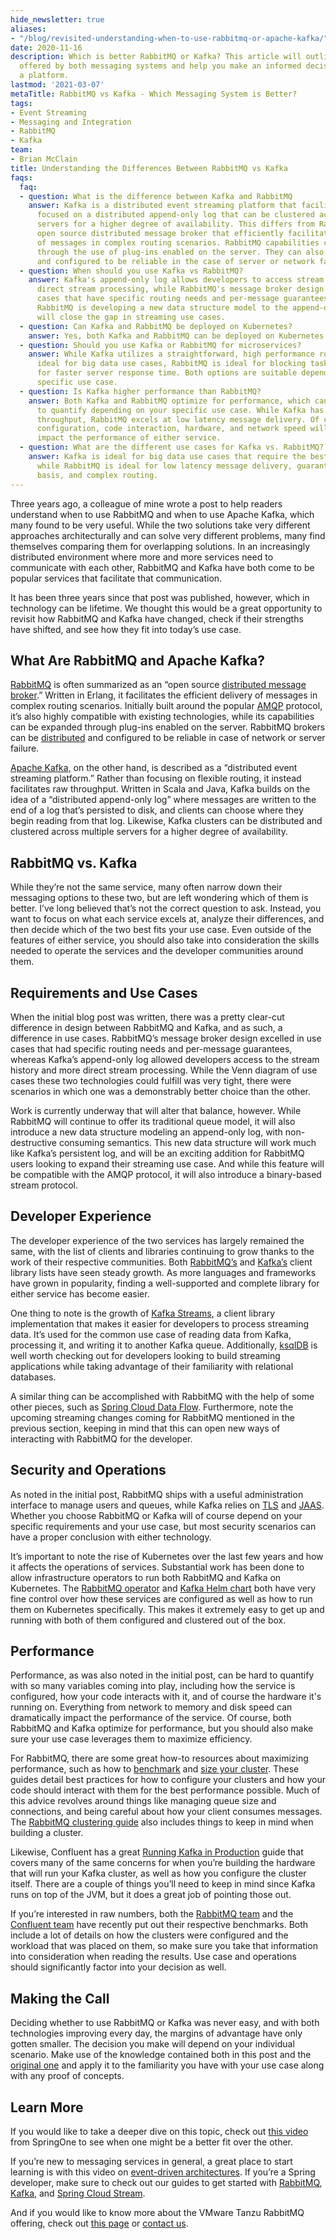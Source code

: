 ```yaml
---
hide_newsletter: true
aliases:
- "/blog/revisited-understanding-when-to-use-rabbitmq-or-apache-kafka/"
date: 2020-11-16
description: Which is better RabbitMQ or Kafka? This article will outline the functionality
  offered by both messaging systems and help you make an informed decision when choosing
  a platform.
lastmod: '2021-03-07'
metaTitle: RabbitMQ vs Kafka - Which Messaging System is Better?
tags:
- Event Streaming
- Messaging and Integration
- RabbitMQ
- Kafka
team:
- Brian McClain
title: Understanding the Differences Between RabbitMQ vs Kafka
faqs:
  faq:
  - question: What is the difference between Kafka and RabbitMQ
    answer: Kafka is a distributed event streaming platform that facilitates raw throughput,
      focused on a distributed append-only log that can be clustered across multiple
      servers for a higher degree of availability. This differs from RabbitMQ, an
      open source distributed message broker that efficiently facilitates the delivery
      of messages in complex routing scenarios. RabbitMQ capabilities can be expanded
      through the use of plug-ins enabled on the server. They can also be distributed
      and configured to be reliable in the case of server or network failure.
  - question: When should you use Kafka vs RabbitMQ?
    answer: Kafka's append-only log allows developers to access stream history and
      direct stream processing, while RabbitMQ's message broker design excels in use
      cases that have specific routing needs and per-message guarantees. However,
      RabbitMQ is developing a new data structure model to the append-only log that
      will close the gap in streaming use cases.
  - question: Can Kafka and RabbitMQ be deployed on Kubernetes?
    answer: Yes, both Kafka and RabbitMQ can be deployed on Kubernetes.
  - question: Should you use Kafka or RabbitMQ for microservices?
    answer: While Kafka utilizes a straightforward, high performance routing approach
      ideal for big data use cases, RabbitMQ is ideal for blocking tasks and allows
      for faster server response time. Both options are suitable depending on your
      specific use case.
  - question: Is Kafka higher performance than RabbitMQ?
    answer: Both Kafka and RabbitMQ optimize for performance, which can be very hard
      to quantify depending on your specific use case. While Kafka has a very high
      throughput, RabbitMQ excels at low latency message delivery. Of course, service
      configuration, code interaction, hardware, and network speed will dramatically
      impact the performance of either service.
  - question: What are the different use cases for Kafka vs. RabbitMQ?
    answer: Kafka is ideal for big data use cases that require the best throughput,
      while RabbitMQ is ideal for low latency message delivery, guarantees on a per-message
      basis, and complex routing.
---
```


Three years ago, a colleague of mine wrote a post to help readers understand when to use RabbitMQ and when to use Apache Kafka, which many found to be very useful. While the two solutions take very different approaches architecturally and can solve very different problems, many find themselves comparing them for overlapping solutions. In an increasingly distributed environment where more and more services need to communicate with each other, RabbitMQ and Kafka have both come to be popular services that facilitate that communication.

It has been three years since that post was published, however, which in technology can be lifetime. We thought this would be a great opportunity to revisit how RabbitMQ and Kafka have changed, check if their strengths have shifted, and see how they fit into today’s use case.

## What Are RabbitMQ and Apache Kafka?

[RabbitMQ](https://www.rabbitmq.com/) is often summarized as an “open source [distributed message broker](https://www.rabbitmq.com/tutorials/amqp-concepts.html).” Written in Erlang, it facilitates the efficient delivery of messages in complex routing scenarios. Initially built around the popular [AMQP](https://www.amqp.org/) protocol, it’s also highly compatible with existing technologies, while its capabilities can be expanded through plug-ins enabled on the server. RabbitMQ brokers can be [distributed](https://www.rabbitmq.com/distributed.html) and configured to be reliable in case of network or server failure.

[Apache Kafka,](https://kafka.apache.org/) on the other hand, is described as a “distributed event streaming platform.” Rather than focusing on flexible routing, it instead facilitates raw throughput. Written in Scala and Java, Kafka builds on the idea of a “distributed append-only log” where messages are written to the end of a log that’s persisted to disk, and clients can choose where they begin reading from that log. Likewise, Kafka clusters can be distributed and clustered across multiple servers for a higher degree of availability.

## RabbitMQ vs. Kafka

While they’re not the same service, many often narrow down their messaging options to these two, but are left wondering which of them is better. I’ve long believed that’s not the correct question to ask. Instead, you want to focus on what each service excels at, analyze their differences, and then decide which of the two best fits your use case. Even outside of the features of either service, you should also take into consideration the skills needed to operate the services and the developer communities around them. 

## Requirements and Use Cases

When the initial blog post was written, there was a pretty clear-cut difference in design between RabbitMQ and Kafka, and as such, a difference in use cases. RabbitMQ’s message broker design excelled in use cases that had specific routing needs and per-message guarantees, whereas Kafka’s append-only log allowed developers access to the stream history and more direct stream processing. While the Venn diagram of use cases these two technologies could fulfill was very tight, there were scenarios in which one was a demonstrably better choice than the other.

Work is currently underway that will alter  that balance, however. While RabbitMQ will continue to offer its traditional queue model, it will also  introduce a new data structure modeling an append-only log, with non-destructive consuming semantics. This new data structure will work much like Kafka’s persistent log, and will be an exciting addition for RabbitMQ users looking to expand their streaming use case. And while this feature will be compatible with the AMQP protocol, it will also introduce a binary-based stream protocol. 

## Developer Experience

The developer experience of the two services has largely remained the same, with the list of clients and libraries continuing to grow thanks to the work of their respective communities. Both [RabbitMQ’s](https://www.rabbitmq.com/devtools.html) and [Kafka’s](https://cwiki.apache.org/confluence/display/KAFKA/Clients) client library lists have seen steady growth. As more languages and frameworks have grown in popularity, finding a well-supported and complete library for either service has become easier. 

One thing to note is the growth of [Kafka Streams](https://kafka.apache.org/documentation/streams/), a client library implementation that makes it easier for developers to process streaming data. It’s used for the common use case of reading data from Kafka, processing it, and writing it to another Kafka queue. Additionally, [ksqlDB](https://ksqldb.io) is well worth checking out for developers looking to build streaming applications while taking advantage of their familiarity with relational databases. 

A similar thing can be accomplished with RabbitMQ with the help of some other pieces, such as [Spring Cloud Data Flow](https://dataflow.spring.io/docs/stream-developer-guides/streams/standalone-stream-rabbitmq/). Furthermore, note the upcoming streaming changes coming for RabbitMQ mentioned in the previous section, keeping in mind that this can open new ways of interacting with RabbitMQ for the developer.

## Security and Operations

As noted in the initial post, RabbitMQ ships with a useful administration interface to manage users and queues, while Kafka relies on [TLS](https://www.rabbitmq.com/ssl.html) and [JAAS](https://www.rabbitmq.com/access-control.html). Whether you choose RabbitMQ or Kafka will of course depend on your specific requirements and your use case, but most security scenarios can have a proper conclusion with either technology. 

It’s important to note the rise of Kubernetes over the last few years and how it affects the operations of services. Substantial work has been done to allow infrastructure operators to run both RabbitMQ and Kafka on Kubernetes. The [RabbitMQ operator](https://www.rabbitmq.com/blog/2020/11/17/rabbitmq-kubernetes-operator-reaches-1-0) and [Kafka Helm chart](https://bitnami.com/stack/kafka/helm) both have very fine control over how these services are configured as well as how to run them on Kubernetes specifically. This makes it extremely easy to get up and running with both of them configured and clustered out of the box.

## Performance

Performance, as was also noted in the initial post, can be hard to quantify with so many variables coming into play, including how the service is configured, how your code interacts with it, and of course the hardware it's running on. Everything from network to memory and disk speed can dramatically impact the performance of the service. Of course, both RabbitMQ and Kafka optimize for performance, but you should also make sure your use case leverages them to maximize efficiency.

For RabbitMQ, there are some great how-to resources  about maximizing performance, such as how to [benchmark](https://www.rabbitmq.com/blog/2020/06/04/how-to-run-benchmarks/) and [size your cluster](https://www.rabbitmq.com/blog/2020/06/18/cluster-sizing-and-other-considerations/). These guides detail best practices for how to configure your clusters and how your code should interact with them for the best performance possible. Much of this advice revolves around things like managing queue size and connections, and being careful about how your client consumes messages. The [RabbitMQ clustering guide](https://www.rabbitmq.com/clustering.html)  also includes things to keep in mind when building a cluster.

Likewise, Confluent has a great [Running Kafka in Production](https://docs.confluent.io/current/kafka/deployment.html) guide that covers many of the same concerns for when you’re building the hardware that will run your Kafka cluster, as well as how you configure the cluster itself. There are a couple of things you’ll need to keep in mind since Kafka runs on top of the JVM, but it does a great job of pointing those out.

If you’re interested in raw numbers, both the [RabbitMQ team](https://www.rabbitmq.com/blog/category/performance-2/) and the [Confluent team](https://www.confluent.io/blog/kafka-fastest-messaging-system/) have recently put out their respective benchmarks. Both include a lot of details on how the clusters were configured and the workload that was placed on them, so make sure you take that information into consideration when reading the results. Use case and operations should significantly factor into your decision as well.

## Making the Call

Deciding whether to use RabbitMQ or Kafka was never easy, and with both technologies improving every day, the margins of advantage have only gotten smaller.  The decision you make will depend on your individual scenario. Make use of the knowledge contained both in this post and the [original one](https://tanzu.vmware.com/content/blog/understanding-when-to-use-rabbitmq-or-apache-kafka) and apply it to the familiarity you have with your use case along with any proof of concepts. 

## Learn More

If you would like to take a deeper dive on this topic, check out [this video](https://www.youtube.com/watch?v=7Faly8jORIw) from SpringOne to see when one might be a better fit over the other.

If you’re new to messaging services in general, a great place to start learning is with this video on [event-driven architectures](https://tanzu.vmware.com/developer/tv/code/0034/). If you’re a Spring developer, make sure to check out our guides to get started with [RabbitMQ](/guides/messaging-and-integration/rabbitmq-gs), [Kafka](/guides/messaging-and-integration/kafka-gs/), and [Spring Cloud Stream](/guides/event-streaming/scs-gs/).

And if you would like to know more about the VMware Tanzu RabbitMQ offering, check out [this page](https://tanzu.vmware.com/rabbitmq) or <a class='lightbox' href='#contact'>contact us</a>.


<div id="contact" class='p-5' style="display:none">
  <h3 class='text-white mb-3 hide'>Contact us</h3>
  <script src="https://connect.tanzu.vmware.com/js/forms2/js/forms2.min.js"></script>
  <form id="mktoForm_7985"></form>
  <script>
    MktoForms2.setOptions({formXDPath : "/rs/pivotal/images/marketo-xdframe-relative.html"});
    MktoForms2.loadForm("https://connect.tanzu.vmware.com", "625-IUJ-009", 7985, function(form){
      form.setValues({ "Product_Selection__c":"VMware Tanzu RabbitMQ", "Most_Recent_Lead_Source_Description__c": "Global_WS_Website_Contact_Us", "Original_Lead_Source_Description__c":"Global_WS_Website_Contact_Us"});
      form.onSuccess(function(values, followUpUrl) {
        form.getFormElem().hide();
        window.dataLayer = window.dataLayer || [];
        window.dataLayer.push({
            'event' : 'ctaSubmitted',
            'eventCategory': 'Contact Us Form',
            'eventAction': 'Form Submitted',
            'eventLabel': "Product: VMware Tanzu RabbitMQ (TDC)"
        });
        $('.hide').hide();
        $('.confirmation').show();
        return false;
      });
    });
  </script>
  <div class='confirmation' style="display:none">
    <h3 class="-text-white mt-0">Thank you for your interest!</h3>
    <p>We will get back to you shortly.</p>
  </div>
</div>